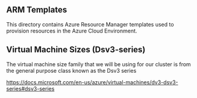 ## ARM Templates

This directory contains Azure Resource Manager templates used to provision resources in the Azure Cloud Environment.

## Virtual Machine Sizes (Dsv3-series)

The virtual machine size family that we will be using for our cluster is from the general purpose class known as the Dsv3 series 

https://docs.microsoft.com/en-us/azure/virtual-machines/dv3-dsv3-series#dsv3-series
